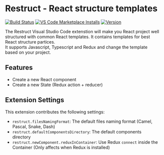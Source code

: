 # Restruct - React structure templates
[![Build Status](https://dev.azure.com/Restruct/restruct-vscode/_apis/build/status/rhalaly.Restruct-vscode?branchName=master)](https://dev.azure.com/Restruct/restruct-vscode/_build/latest?definitionId=1&branchName=master)
[![VS Code Marketplace Installs](https://img.shields.io/visual-studio-marketplace/i/rhalaly.restruct-vscode)](https://marketplace.visualstudio.com/items?itemName=rhalaly.restruct-vscode)
[![Version](https://img.shields.io/visual-studio-marketplace/v/rhalaly.restruct-vscode)](https://github.com/rhalaly/restruct-vscode)

The Restruct Visual Studio Code extenstion will make you React project well structured with common React templates. It contains templates for best React structure partices.  
It supports Javascript, Typescript and Redux and change the template based on your project.

## Features

* Create a new React component
* Create a new State (Redux action + reducer)

## Extension Settings

This extension contributes the following settings:

* `restruct.filesNamingFormat`: The default files naming format (Camel, Pascal, Snake, Dash)
* `restruct.defaultComponentsDirectory`: The default components directory
* `restruct.newComponent.reduxInContainer`: Use Redux `connect` inside the Container (Only affects when Redux is installed)

